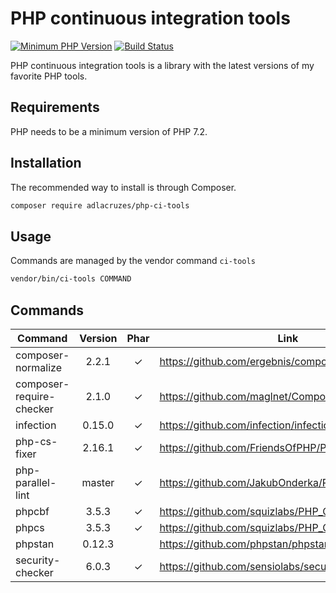 # PHP continuous integration tools

[![Minimum PHP Version](https://img.shields.io/badge/php-%3E%3D%207.2-8892BF.svg?style=flat-square)](https://php.net/)
[![Build Status](https://travis-ci.org/adlacruzes/php-ci-tools.svg?branch=master)](https://travis-ci.org/adlacruzes/php-ci-tools)
                 
PHP continuous integration tools is a library with the latest versions of my favorite PHP tools.

## Requirements

PHP needs to be a minimum version of PHP 7.2.

## Installation

The recommended way to install is through Composer.

```sh
composer require adlacruzes/php-ci-tools
``` 

## Usage

Commands are managed by the vendor command `ci-tools`

```sh
vendor/bin/ci-tools COMMAND
```

## Commands

| Command                    | Version     | Phar   | Link
| ---                        | :---:       | :---:  | --- |
| composer-normalize         | 2.2.1       | ✓      | https://github.com/ergebnis/composer-normalize
| composer-require-checker   | 2.1.0       | ✓      | https://github.com/maglnet/ComposerRequireChecker
| infection                  | 0.15.0      | ✓      | https://github.com/infection/infection
| php-cs-fixer               | 2.16.1      | ✓      | https://github.com/FriendsOfPHP/PHP-CS-Fixer
| php-parallel-lint          | master      | ✓      | https://github.com/JakubOnderka/PHP-Parallel-Lint
| phpcbf                     | 3.5.3       | ✓      | https://github.com/squizlabs/PHP_CodeSniffer
| phpcs                      | 3.5.3       | ✓      | https://github.com/squizlabs/PHP_CodeSniffer
| phpstan                    | 0.12.3      |        | https://github.com/phpstan/phpstan
| security-checker           | 6.0.3       | ✓      | https://github.com/sensiolabs/security-checker
